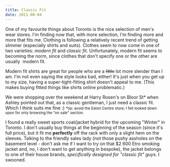 ```yaml
---
title: Classic Fit
date: 2011-08-04
---
```


One of my favourite things about Toronto is the nice selection of men's wear stores. I'm finding now that, with more selection, I'm finding more and more that fits me. Clothing is following a&nbsp;relatively&nbsp;recent trend of getting slimmer (especially shirts and suits). Clothes seem to now come in one of two varieties: _modern fit_ and _classic fit_. Unfortunately, modern fit seems to becoming the norm, since clothes that don't specify one or the other are usually &nbsp;modern fit.

Modern fit shirts are great for people who are a ~~little~~ lot more slender than I am. I'm not even saying the style looks bad, either! It's just when you get up to my size, having a super-tight-fitting shirt doesn't appeal to me. (This makes buying fitted things like shirts online problematic.)

We were shopping over the weekend at Harry Rosen's on Bloor St\* when Ashley pointed out that, as a classic gentleman, I just need a classic fit. Which I think suits me fine :) <small>\*tip: avoid the Eaton Centre store; I felt looked down upon for only browsing the "on sale" section.</small>

I found a really sweet sports coat/jacket hybrid for the upcoming "Winter" in Toronto. I don't usually buy things at the beginning of the season (since it's full price), but it fit me **perfectly** off the rack with only a slight hem on the sleeves. Talking to the friendly sales lady (not those pushy assholes on the basement level - don't ask me if I want to try on that $2 600 Etro smoking jacket and, no, I don't want to get anything in bespoke), the jacket belongs to one of their house brands, _specifically designed for "classic fit" guys_. I swooned.
